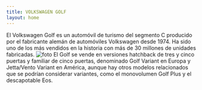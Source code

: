 ```yaml
---
title: VOLKSWAGEN GOLF 
layout: home 
---
```




El Volkswagen Golf es un automóvil de turismo del segmento C producido por el fabricante alemán de automóviles Volkswagen desde 1974. Ha sido uno de los más vendidos en la historia con más de 30 millones de unidades fabricadas.
![foto](https://upload.wikimedia.org/wikipedia/commons/thumb/4/4f/Volkswagen_Golf_VIII_R_1X7A7089.jpg/250px-Volkswagen_Golf_VIII_R_1X7A7089.jpg)
El Golf se vende en versiones hatchback de tres y cinco puertas y familiar de cinco puertas, denominado Golf Variant en Europa y Jetta/Vento Variant en América, aunque hay otros modelos relacionados que se podrían considerar variantes, como el monovolumen Golf Plus y el descapotable Eos.

[Just the Docs]: https://just-the-docs.github.io/just-the-docs/
[GitHub Pages]: https://docs.github.com/en/pages
[README]: https://github.com/just-the-docs/just-the-docs-template/blob/main/README.md
[Jekyll]: https://jekyllrb.com
[GitHub Pages / Actions workflow]: https://github.blog/changelog/2022-07-27-github-pages-custom-github-actions-workflows-beta/
[use this template]: https://github.com/just-the-docs/just-the-docs-template/generate
